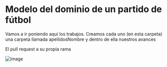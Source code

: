 # Modelo del dominio de un partido de fútbol

Vamos a ir poniendo aquí los trabajos. Creamos cada uno (en esta carpeta) una carpeta llamada apellidosNombre y dentro de ella nuestros avances


El pull request a su propia rama

![image](https://user-images.githubusercontent.com/96113274/196933062-644a25cf-a1c8-441d-8650-f72e09b060dd.png)
